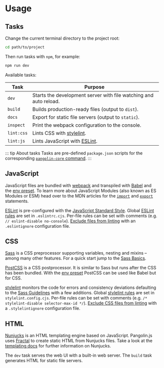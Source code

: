 # Usage

## Tasks

Change the current terminal directory to the project root:

```bash
cd path/to/project
```

Then run tasks with `npm`, for example:

```bash
npm run dev
```

Available tasks:

| Task       | Purpose                                                           |
|------------|-------------------------------------------------------------------|
| `dev`      | Starts the development server with file watching and auto reload. |
| `build`    | Builds production-ready files (output to `dist`).                 |
| `docs`     | Export for static file servers (output to `static`).              |
| `inspect`  | Print the webpack configuration to the console.                   |
| `lint:css` | Lints CSS with [stylelint](https://stylelint.io).                 |
| `lint:js`  | Lints JavaScript with [ESLint](https://eslint.org).               |

::: tip About tasks
Tasks are pre-defined `package.json` scripts for the corresponding [`pangolin-core` command](pangolin-core).
:::

## JavaScript

JavaScript files are bundled with [webpack](https://webpack.js.org) and transpiled with [Babel](https://babeljs.io) and the [env preset](https://babeljs.io/docs/en/babel-preset-env). To learn more about JavaScript Modules (also known as ES Modules or ESM) head over to the MDN articles for the [`import`](https://developer.mozilla.org/en-US/docs/Web/JavaScript/Reference/Statements/import) and [`export`](https://developer.mozilla.org/en-US/docs/Web/JavaScript/Reference/Statements/export) statements.

[ESLint](http://eslint.org) is pre-configured with the [JavaScript Standard Style](https://standardjs.com). Global [ESLint rules](http://eslint.org/docs/rules/) are set in `.eslintrc.cjs`. Per-file rules can be set with comments (e.g. `// eslint-disable no-console`). [Exclude files from linting](http://eslint.org/docs/user-guide/configuring#ignoring-files-and-directories) with an `.eslintignore` configuration file.

## CSS

[Sass](http://sass-lang.com) is a CSS preprocessor supporting variables, nesting and mixins – among many other features. For a quick start jump to the [Sass Basics](http://sass-lang.com/guide).

[PostCSS](https://postcss.org) is a CSS postprocessor. It is similar to Sass but runs after the CSS has been bundled. With the [env preset](https://preset-env.cssdb.org/) PostCSS can be used like Babel but for CSS.

[stylelint](http://stylelint.io) monitors the code for errors and consistency deviations defaulting to the [Sass Guidelines](https://github.com/bjankord/stylelint-config-sass-guidelines) with a few additions. Global [stylelint rules](http://stylelint.io/user-guide/rules/) are set in `stylelint.config.cjs`. Per-file rules can be set with comments (e.g. `/* stylelint-disable selector-max-id */`). [Exclude CSS files from linting](http://stylelint.io/user-guide/configuration/#stylelintignore) with a `.stylelintignore` configuration file.

## HTML

[Nunjucks](https://mozilla.github.io/nunjucks/) is an HTML templating engine based on JavaScript. Pangolin.js uses [Fractal](https://fractal.build) to create static HTML from Nunjucks files. Take a look at the [templating docs](https://mozilla.github.io/nunjucks/templating.html)
for further information on Nunjucks.

The `dev` task serves the web UI with a built-in web server. The `build` task generates HTML for static file servers.
